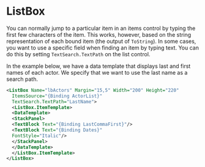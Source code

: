 # ListBox

You can normally jump to a particular item in an items control by typing the first few characters of the item. This works, however, based on the string representation of each bound item (the output of `ToString`). In some cases, you want to use a specific field when finding an item by typing text. You can do this by setting `TextSearch.TextPath` on the list control.

In the example below, we have a data template that displays last and first names of each actor. We specify that we want to use the last name as a search path.

```xml
<ListBox Name="lbActors" Margin="15,5" Width="200" Height="220"
  ItemsSource="{Binding ActorList}"
  TextSearch.TextPath="LastName">
  <ListBox.ItemTemplate>
  <DataTemplate>
  <StackPanel>
  <TextBlock Text="{Binding LastCommaFirst}"/>
  <TextBlock Text="{Binding Dates}"
  FontStyle="Italic"/>
  </StackPanel>
  </DataTemplate>
  </ListBox.ItemTemplate>
</ListBox>
```
<!--stackedit_data:
eyJoaXN0b3J5IjpbLTE4MzQyMDI0ODcsMTI1MTcwNzkyN119
-->